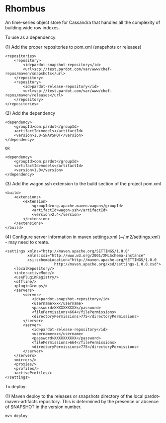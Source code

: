 Rhombus
===========================

An time-series object store for Cassandra that handles all the complexity of building wide row indexes.

To use as a dependency:

(1) Add the proper repositories to pom.xml (snapshots or releases)

    <repositories>
        <repository>
            <id>pardot-snapshot-repository</id>
            <url>scp://test.pardot.com/var/www/chef-repos/maven/snapshots</url>
        </repository>
        <repository>
            <id>pardot-release-repository</id>
            <url>scp://test.pardot.com/var/www/chef-repos/maven/releases</url>
        </repository>
    </repositories>

(2) Add the dependency

    <dependency>
        <groupId>com.pardot</groupId>
        <artifactId>models</artifactId>
        <version>1.0-SNAPSHOT</version>
    </dependency>

    OR

    <dependency>
        <groupId>com.pardot</groupId>
        <artifactId>models</artifactId>
        <version>1.0</version>
    </dependency>


(3) Add the wagon ssh extension to the build section of the project pom.xml

    <build>
        <extensions>
            <extension>
                <groupId>org.apache.maven.wagon</groupId>
                <artifactId>wagon-ssh</artifactId>
                <version>2.4</version>
            </extension>
        </extensions>
    </build>


(4) Configure server information in maven settings.xml (~/.m2/settings.xml) - may need to create.

    <settings xmlns="http://maven.apache.org/SETTINGS/1.0.0"
              xmlns:xsi="http://www.w3.org/2001/XMLSchema-instance"
              xsi:schemaLocation="http://maven.apache.org/SETTINGS/1.0.0
                          http://maven.apache.org/xsd/settings-1.0.0.xsd">
        <localRepository/>
        <interactiveMode/>
        <usePluginRegistry/>
        <offline/>
        <pluginGroups/>
        <servers>
            <server>
                <id>pardot-snapshot-repository</id>
                <username>xx</username>
                <password>XXXXXXXXXX</password>
                <filePermissions>664</filePermissions>
                <directoryPermissions>775</directoryPermissions>
            </server>
            <server>
                <id>pardot-release-repository</id>
                <username>xx</username>
                <password>XXXXXXXXXX</password>
                <filePermissions>664</filePermissions>
                <directoryPermissions>775</directoryPermissions>
            </server>
        </servers>
        <mirrors/>
        <proxies/>
        <profiles/>
        <activeProfiles/>
    </settings>


To deploy:

(1) Maven deploy to the releases or snapshots directory of the local pardot-maven-artifacts repository.  This is determined by the presence or absence of SNAPSHOT in the version number.

    mvn deploy
